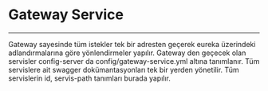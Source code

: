 # Gateway Service
---------------------

Gateway sayesinde tüm istekler tek bir adresten geçerek eureka üzerindeki 
adlandırmalarına göre yönlendirmeler yapılır. Gateway den geçecek olan servisler 
config-server da config/gateway-service.yml altına tanımlanır. Tüm servislere ait 
swagger dokümantasyonları tek bir yerden yönetilir. Tüm servislerin id, servis-path 
tanımları burada yapılır.